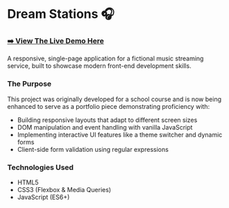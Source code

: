 # Dream Stations 🎧

### [➡️ View The Live Demo Here](https://bilbanzania.github.io/Personal-Project_2/)

A responsive, single-page application for a fictional music streaming service, built to showcase modern front-end development skills.

### The Purpose

This project was originally developed for a school course and is now being enhanced to serve as a portfolio piece demonstrating proficiency with:

* Building responsive layouts that adapt to different screen sizes
* DOM manipulation and event handling with vanilla JavaScript
* Implementing interactive UI features like a theme switcher and dynamic forms
* Client-side form validation using regular expressions

### Technologies Used

* HTML5
* CSS3 (Flexbox & Media Queries)
* JavaScript (ES6+)
